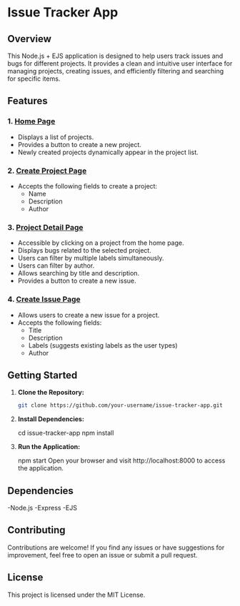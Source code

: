 # Issue Tracker App

## Overview

This Node.js + EJS application is designed to help users track issues and bugs for different projects. It provides a clean and intuitive user interface for managing projects, creating issues, and efficiently filtering and searching for specific items.

## Features

### 1. [Home Page](#home-page)

- Displays a list of projects.
- Provides a button to create a new project.
- Newly created projects dynamically appear in the project list.

### 2. [Create Project Page](#create-project-page)

- Accepts the following fields to create a project:
  - Name
  - Description
  - Author

### 3. [Project Detail Page](#project-detail-page)

- Accessible by clicking on a project from the home page.
- Displays bugs related to the selected project.
- Users can filter by multiple labels simultaneously.
- Users can filter by author.
- Allows searching by title and description.
- Provides a button to create a new issue.

### 4. [Create Issue Page](#create-issue-page)

- Allows users to create a new issue for a project.
- Accepts the following fields:
  - Title
  - Description
  - Labels (suggests existing labels as the user types)
  - Author

## Getting Started

1. **Clone the Repository:**

   ```bash
   git clone https://github.com/your-username/issue-tracker-app.git

2. **Install Dependencies:**

    cd issue-tracker-app
    npm install

3. **Run the Application:**

    npm start
    Open your browser and visit http://localhost:8000 to access the application.

## Dependencies
-Node.js
-Express
-EJS

## Contributing
Contributions are welcome! If you find any issues or have suggestions for improvement, feel free to open an issue or submit a pull request.

## License
This project is licensed under the MIT License.